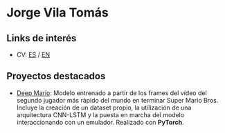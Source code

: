 # Jorge Vila Tomás

## Links de interés
- CV: [ES](/cv_es.md) / [EN](/cv_en.md)

## Proyectos destacados
- [Deep Mario](https://github.com/Jorgvt/Deep_Mario): Modelo entrenado a partir de los frames del vídeo del segundo jugador más rápido del mundo en terminar Super Mario Bros. Incluye la creación de un dataset propio, la utilización de una arquitectura CNN-LSTM y la puesta en marcha del modelo interaccionando con un emulador. Realizado con **PyTorch**.